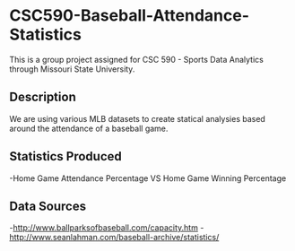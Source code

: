 # CSC590-Baseball-Attendance-Statistics
This is a group project assigned for CSC 590 - Sports Data Analytics through Missouri State University.

## Description
We are using various MLB datasets to create statical analysies based around the attendance of a baseball game.

## Statistics Produced
-Home Game Attendance Percentage VS Home Game Winning Percentage



## Data Sources
-http://www.ballparksofbaseball.com/capacity.htm
-http://www.seanlahman.com/baseball-archive/statistics/
